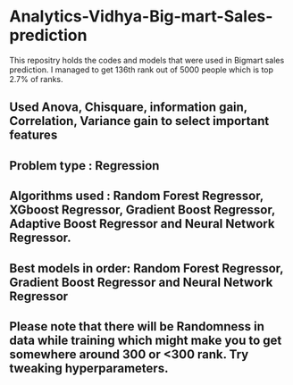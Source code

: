# Analytics-Vidhya-Big-mart-Sales-prediction
This repositry holds the codes and models that were used in Bigmart sales prediction. I managed to get 136th rank out of 5000 people which is top 2.7% of ranks.

## Used Anova, Chisquare, information gain, Correlation, Variance gain to select important features
## Problem type : Regression
## Algorithms used : Random Forest Regressor, XGboost Regressor, Gradient Boost Regressor, Adaptive Boost Regressor and Neural Network Regressor.
## Best models in order: Random Forest Regressor, Gradient Boost Regressor and Neural Network Regressor

## Please note that there will be Randomness in data while training which might make you to get somewhere around 300 or <300 rank. Try tweaking hyperparameters.
